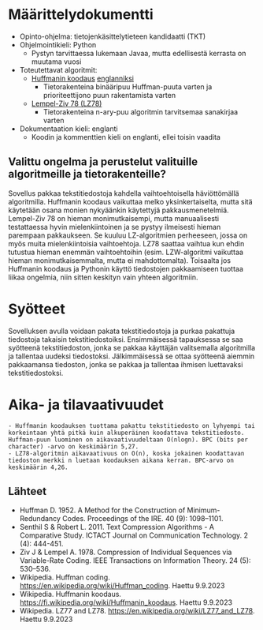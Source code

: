 # Määrittelydokumentti

- Opinto-ohjelma: tietojenkäsittelytieteen kandidaatti (TKT)
- Ohjelmointikieli: Python
    - Pystyn tarvittaessa lukemaan Javaa, mutta edellisestä kerrasta on muutama vuosi
- Toteutettavat algoritmit:
    - [Huffmanin koodaus](https://fi.wikipedia.org/wiki/Huffmanin_koodaus) [englanniksi](https://en.wikipedia.org/wiki/Huffman_coding)
        - Tietorakenteina binääripuu Huffman-puuta varten ja prioriteettijono puun rakentamista varten
    - [Lempel-Ziv 78 (LZ78)](https://en.wikipedia.org/wiki/LZ77_and_LZ78)
        - Tietorakenteina n-ary-puu algoritmin tarvitsemaa sanakirjaa varten
- Dokumentaation kieli: englanti
    - Koodin ja kommenttien kieli on englanti, ellei toisin vaadita

## Valittu ongelma ja perustelut valituille algoritmeille ja tietorakenteille?
Sovellus pakkaa tekstitiedostoja kahdella vaihtoehtoisella häviöttömällä algoritmilla. Huffmanin koodaus vaikuttaa melko yksinkertaiselta, mutta sitä käytetään osana monien nykyäänkin käytettyjä pakkausmenetelmiä. Lempel-Ziv 78 on hieman monimutkaisempi, mutta manuaalisesti testattaessa hyvin mielenkiintoinen ja se pystyy ilmeisesti hieman parempaan pakkaukseen. Se kuuluu LZ-algoritmien perheeseen, jossa on myös muita mielenkiintoisia vaihtoehtoja. LZ78 saattaa vaihtua kun ehdin tutustua hieman enemmän vaihtoehtoihin (esim. LZW-algoritmi vaikuttaa hieman monimutkaisemmalta, mutta ei mahdottomalta). Toisaalta jos Huffmanin koodaus ja Pythonin käyttö tiedostojen pakkaamiseen tuottaa liikaa ongelmia, niin sitten keskityn vain yhteen algoritmiin.

# Syötteet
Sovelluksen avulla voidaan pakata tekstitiedostoja ja purkaa pakattuja tiedostoja takaisin tekstitiedostoiksi. Ensimmäisessä tapauksessa se saa syötteenä tekstitiedoston, jonka se pakkaa käyttäjän valitsemalla algoritmilla ja tallentaa uudeksi tiedostoksi. Jälkimmäisessä se ottaa syötteenä aiemmin pakkaamansa tiedoston, jonka se pakkaa ja tallentaa ihmisen luettavaksi tekstitiedostoksi.

# Aika- ja tilavaativuudet
    - Huffmanin koodauksen tuottama pakattu tekstitiedosto on lyhyempi tai korkeintaan yhtä pitkä kuin alkuperäinen koodattava tekstitiedosto. Huffman-puun luominen on aikavaativuudeltaan O(nlogn). BPC (bits per character) -arvo on keskimäärin 5,27.
    - LZ78-algoritmin aikavaativuus on O(n), koska jokainen koodattavan tiedoston merkki n luetaan koodauksen aikana kerran. BPC-arvo on keskimäärin 4,26.

## Lähteet
- Huffman D. 1952. A Method for the Construction of Minimum-Redundancy Codes. Proceedings of the IRE. 40 (9): 1098–1101.
- Senthil S & Robert L. 2011. Text Compression Algorithms - A Comparative Study. ICTACT Journal on Communication Technology. 2 (4): 444-451.
- Ziv J & Lempel A. 1978. Compression of Individual Sequences via Variable-Rate Coding. IEEE Transactions on Information Theory. 24 (5): 530–536.
- Wikipedia. Huffman coding. https://en.wikipedia.org/wiki/Huffman_coding. Haettu 9.9.2023
- Wikipedia. Huffmanin koodaus. https://fi.wikipedia.org/wiki/Huffmanin_koodaus. Haettu 9.9.2023
- Wikipedia. LZ77 and LZ78. https://en.wikipedia.org/wiki/LZ77_and_LZ78. Haettu 9.9.2023
